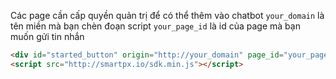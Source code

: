 Các page cần cấp quyền quản trị để có thể thêm vào chatbot
`your_domain` là tên miền mà bạn chèn đoạn script
`your_page_id` là id của page mà bạn muốn gửi tin nhắn

```html
<div id="started_button" origin="http://your_domain" page_id="your_page_id"></div>
<script src="http://smartpx.io/sdk.min.js"></script>
```
